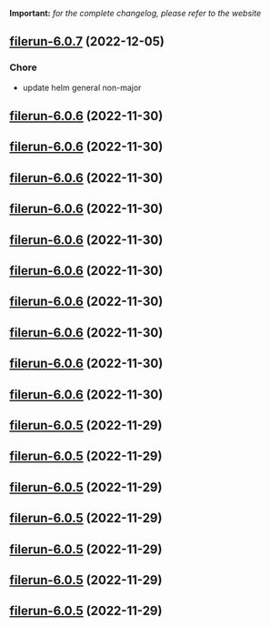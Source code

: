 **Important:**
*for the complete changelog, please refer to the website*




## [filerun-6.0.7](https://github.com/truecharts/charts/compare/filerun-6.0.6...filerun-6.0.7) (2022-12-05)

### Chore

- update helm general non-major
  
  


## [filerun-6.0.6](https://github.com/truecharts/charts/compare/filerun-6.0.4...filerun-6.0.6) (2022-11-30)




## [filerun-6.0.6](https://github.com/truecharts/charts/compare/filerun-6.0.4...filerun-6.0.6) (2022-11-30)




## [filerun-6.0.6](https://github.com/truecharts/charts/compare/filerun-6.0.4...filerun-6.0.6) (2022-11-30)




## [filerun-6.0.6](https://github.com/truecharts/charts/compare/filerun-6.0.4...filerun-6.0.6) (2022-11-30)




## [filerun-6.0.6](https://github.com/truecharts/charts/compare/filerun-6.0.4...filerun-6.0.6) (2022-11-30)




## [filerun-6.0.6](https://github.com/truecharts/charts/compare/filerun-6.0.4...filerun-6.0.6) (2022-11-30)




## [filerun-6.0.6](https://github.com/truecharts/charts/compare/filerun-6.0.4...filerun-6.0.6) (2022-11-30)




## [filerun-6.0.6](https://github.com/truecharts/charts/compare/filerun-6.0.4...filerun-6.0.6) (2022-11-30)




## [filerun-6.0.6](https://github.com/truecharts/charts/compare/filerun-6.0.4...filerun-6.0.6) (2022-11-30)




## [filerun-6.0.6](https://github.com/truecharts/charts/compare/filerun-6.0.4...filerun-6.0.6) (2022-11-30)




## [filerun-6.0.5](https://github.com/truecharts/charts/compare/filerun-6.0.4...filerun-6.0.5) (2022-11-29)




## [filerun-6.0.5](https://github.com/truecharts/charts/compare/filerun-6.0.4...filerun-6.0.5) (2022-11-29)




## [filerun-6.0.5](https://github.com/truecharts/charts/compare/filerun-6.0.4...filerun-6.0.5) (2022-11-29)




## [filerun-6.0.5](https://github.com/truecharts/charts/compare/filerun-6.0.4...filerun-6.0.5) (2022-11-29)




## [filerun-6.0.5](https://github.com/truecharts/charts/compare/filerun-6.0.4...filerun-6.0.5) (2022-11-29)




## [filerun-6.0.5](https://github.com/truecharts/charts/compare/filerun-6.0.4...filerun-6.0.5) (2022-11-29)




## [filerun-6.0.5](https://github.com/truecharts/charts/compare/filerun-6.0.4...filerun-6.0.5) (2022-11-29)



